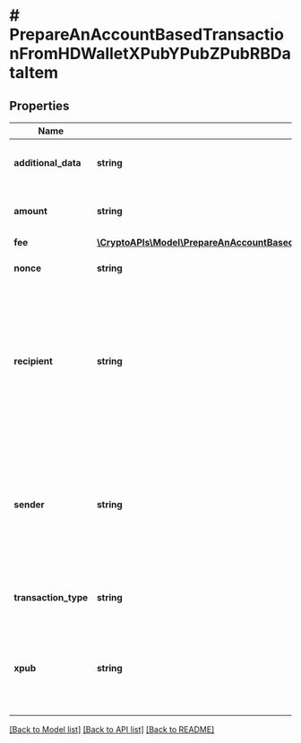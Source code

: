 # # PrepareAnAccountBasedTransactionFromHDWalletXPubYPubZPubRBDataItem

## Properties

Name | Type | Description | Notes
------------ | ------------- | ------------- | -------------
**additional_data** | **string** | Representation of the additional data. | [optional]
**amount** | **string** | Representation of the amount of the transaction |
**fee** | [**\CryptoAPIs\Model\PrepareAnAccountBasedTransactionFromHDWalletXPubYPubZPubRBDataItemFee**](PrepareAnAccountBasedTransactionFromHDWalletXPubYPubZPubRBDataItemFee.md) |  |
**nonce** | **string** | Representation of the nonce value | [optional]
**recipient** | **string** | Represents a list of recipient addresses with the respective amounts. In account-based protocols like Ethereum there is only one address in this list. |
**sender** | **string** | Represents a  sender address with the respective amount. In account-based protocols like Ethereum there is only one address in this list. |
**transaction_type** | **string** | Representation of the transaction type | [optional]
**xpub** | **string** | Defines the account extended publicly known key which is used to derive all child public keys. |

[[Back to Model list]](../../README.md#models) [[Back to API list]](../../README.md#endpoints) [[Back to README]](../../README.md)
